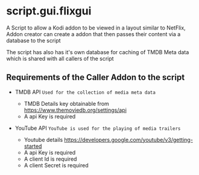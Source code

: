# script.gui.flixgui

A Script to allow a Kodi addon to be viewed in a layout similar to NetFlix, Addon creator can create a addon that then passes their content via a database to the script

The script has also has it's own database for caching of TMDB Meta data which is shared with all callers of the script 


## Requirements of the Caller Addon to the script

* TMDB API
	```Used for the collection of media meta data```
	* TMDB Details key obtainable from https://www.themoviedb.org/settings/api
	* A api Key is required

*  YouTube API
	```YouTube is used for the playing of media trailers```
	* Youtube details https://developers.google.com/youtube/v3/getting-started
	* A api Key is required
	* A client Id is required
	* A client Secret is required

